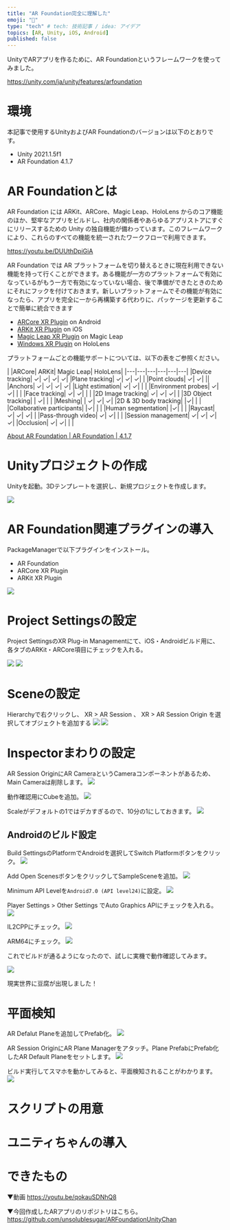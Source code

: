 ```yaml
---
title: "AR Foundation完全に理解した"
emoji: "🔖"
type: "tech" # tech: 技術記事 / idea: アイデア
topics: [AR, Unity, iOS, Android]
published: false
---
```


UnityでARアプリを作るために、AR Foundationというフレームワークを使ってみました。

https://unity.com/ja/unity/features/arfoundation

# 環境
本記事で使用するUnityおよびAR Foundationのバージョンは以下のとおりです。
- Unity 2021.1.5f1
- AR Foundation 4.1.7

# AR Foundationとは

AR Foundation には ARKit、ARCore、Magic Leap、HoloLens からのコア機能のほか、堅牢なアプリをビルドし、社内の関係者やあらゆるアプリストアにすぐにリリースするための Unity の独自機能が備わっています。このフレームワークにより、これらのすべての機能を統一されたワークフローで利用できます。

https://youtu.be/DUUthDpiGiA

AR Foundation では AR プラットフォームを切り替えるときに現在利用できない機能を持って行くことができます。ある機能が一方のプラットフォームで有効になっているがもう一方で有効になっていない場合、後で準備ができたときのためにそれにフックを付けておきます。新しいプラットフォームでその機能が有効になったら、アプリを完全に一から再構築する代わりに、パッケージを更新することで簡単に統合できます



- [ARCore XR Plugin](https://docs.unity3d.com/Packages/com.unity.xr.arcore@4.1/manual/index.html) on Android
- [ARKit XR Plugin](https://docs.unity3d.com/Packages/com.unity.xr.arkit@4.1/manual/index.html) on iOS
- [Magic Leap XR Plugin](https://docs.unity3d.com/Packages/com.unity.xr.magicleap@6.0/manual/index.html) on Magic Leap
- [Windows XR Plugin](https://docs.unity3d.com/Packages/com.unity.xr.windowsmr@4.0/manual/index.html) on HoloLens

プラットフォームごとの機能サポートについては、以下の表をご参照ください。

|	|ARCore|	ARKit|	Magic Leap|	HoloLens|
|---|---|---|---|---|---|
|Device tracking|	✓|	✓|	✓|	✓|
|Plane tracking|	✓|	✓|	✓| |
|Point clouds|	✓|	✓|		||
|Anchors|	✓|	✓|	✓|	✓|
|Light estimation|	✓|	✓|	|	|
|Environment probes|	✓|	✓|	|	|
|Face tracking|	✓|	✓|	|	|
|2D Image tracking|	✓|	✓|	✓|	|
|3D Object tracking|	|	✓|	|	|
|Meshing|	|	✓|	✓|	✓|
|2D & 3D body tracking|		|✓|	|	|
|Collaborative participants|		|✓|	|	|
|Human segmentation|		|✓|	|	|
|Raycast|	✓|	✓|	✓|	|
|Pass-through video|	✓|	✓|	|	|
|Session management|	✓|	✓|	✓|	✓|
|Occlusion|	✓|	✓|	|	|

[About AR Foundation | AR Foundation | 4.1.7 ](https://docs.unity3d.com/Packages/com.unity.xr.arfoundation@4.1/manual/index.html)

# Unityプロジェクトの作成
Unityを起動。3Dテンプレートを選択し、新規プロジェクトを作成します。

![](https://storage.googleapis.com/zenn-user-upload/f832fd2447c2-20211205.jpg)

# AR Foundation関連プラグインの導入
PackageManagerで以下プラグインをインストール。

- AR Foundation
- ARCore XR Plugin
- ARKit XR Plugin

![](https://storage.googleapis.com/zenn-user-upload/67b22ae66c51-20211205.jpg)

# Project Settingsの設定

Project SettingsのXR Plug-in Managementにて、iOS・Androidビルド用に、各タブのARKit・ARCore項目にチェックを入れる。

![](https://storage.googleapis.com/zenn-user-upload/5e766adfadc5-20211205.jpg)
![](https://storage.googleapis.com/zenn-user-upload/ce89c25ee440-20211205.jpg)

# Sceneの設定
Hierarchyで右クリックし、 XR > AR Session 、 XR > AR Session Origin を選択してオブジェクトを追加する
![](https://storage.googleapis.com/zenn-user-upload/bff1142f04ad-20211205.jpg)
![](https://storage.googleapis.com/zenn-user-upload/f86a93866210-20211205.jpg)

# Inspectorまわりの設定

AR Session OriginにAR CameraというCameraコンポーネントがあるため、Main Cameraは削除します。
![](https://storage.googleapis.com/zenn-user-upload/31df6bd32b81-20211205.jpg)

動作確認用にCubeを追加。
![](https://storage.googleapis.com/zenn-user-upload/adf14e6a7b17-20211205.jpg)

Scaleがデフォルトの1ではデカすぎるので、10分の1にしておきます。
![](https://storage.googleapis.com/zenn-user-upload/c12b562b70ab-20211205.jpg)

## Androidのビルド設定
Build SettingsのPlatformでAndroidを選択してSwitch Platformボタンをクリック。
![](https://storage.googleapis.com/zenn-user-upload/77d67dca3dfa-20211205.jpg)

Add Open ScenesボタンをクリックしてSampleSceneを追加。
![](https://storage.googleapis.com/zenn-user-upload/7093d6ac545c-20211205.jpg)

Minimum API Levelを`Android7.0 (API level24)`に設定。
![](https://storage.googleapis.com/zenn-user-upload/0f36f157faf5-20211205.jpg)

Player Settings > Other Settings でAuto Graphics APIにチェックを入れる。
![](https://storage.googleapis.com/zenn-user-upload/fc7547570306-20211205.jpg)

IL2CPPにチェック。
![](https://storage.googleapis.com/zenn-user-upload/85dd737ebf5a-20211205.jpg)

ARM64にチェック。
![](https://storage.googleapis.com/zenn-user-upload/88cb83d12b28-20211205.jpg)

これでビルドが通るようになったので、試しに実機で動作確認してみます。

![](https://storage.googleapis.com/zenn-user-upload/5306cb15f8c0-20211205.jpg)

現実世界に豆腐が出現しました！

# 平面検知

AR Defalut Planeを追加してPrefab化。
![](https://storage.googleapis.com/zenn-user-upload/8c37dd9f19dd-20211205.jpg)

AR Session OriginにAR Plane Managerをアタッチ。Plane PrefabにPrefab化したAR Default Planeをセットします。
![](https://storage.googleapis.com/zenn-user-upload/2a9e7e99dcd0-20211205.jpg)

ビルド実行してスマホを動かしてみると、平面検知されることがわかります。
![](https://storage.googleapis.com/zenn-user-upload/c556b8aac650-20211205.jpg)

# スクリプトの用意

# ユニティちゃんの導入

# できたもの
▼動画
https://youtu.be/qokauSDNhQ8

▼今回作成したARアプリのリポジトリはこちら。
https://github.com/unsolublesugar/ARFoundationUnityChan